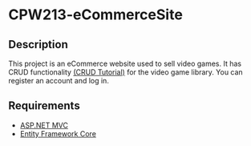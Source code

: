 # CPW213-eCommerceSite

## Description
This project is an eCommerce website used to sell video games. It has CRUD functionality [(CRUD Tutorial)](https://docs.microsoft.com/en-us/aspnet/mvc/overview/getting-started/getting-started-with-ef-using-mvc/implementing-basic-crud-functionality-with-the-entity-framework-in-asp-net-mvc-application)
for the video game library. You can register an account and log in.

## Requirements
* [ASP.NET MVC](https://dotnet.microsoft.com/apps/aspnet/mvc)
* [Entity Framework Core](https://docs.microsoft.com/en-us/aspnet/core/data/ef-mvc/intro?view=aspnetcore-2.0)

